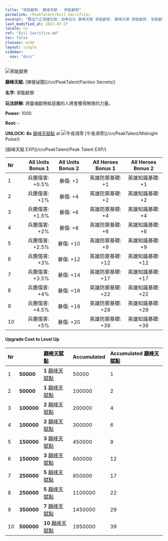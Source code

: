 ```yaml
---
title: "邪能獻祭. 巔峰天賦 - 邪能獻祭"
permalink: /PeakTalent/Evil Sacrifice/
excerpt: "魔法门之英雄无敌：战争纪元 巔峰天賦 邪能獻祭. 巔峰天賦 邪能獻祭. 邪能獻祭"
last_modified_at: 2021-07-27
locale: cn
ref: "Evil Sacrifice.md"
toc: false
classes: wide
layout: single
sidebar:
  nav: "docs"
---
```


  ![邪能獻祭](/images/pt/talent_3011.png)

  **巔峰天賦:** [陣營祕聞](/cn/PeakTalent/Faction Secrets/)

  **名字:** 邪能獻祭

  **玩法詳解:** 將靈魂獻祭給惡魔的人將會獲得無限的力量。

  **Power:** 1000

  **Root:** -

  **UNLOCK: 8x** [巔峰天賦點](/cn/Items/con_934/) at ![午夜凋零](/images/pt/talent_3009.png) [午夜凋零](/cn/PeakTalent/Midnight Pulse/)

  [巔峰天賦 EXP](/cn/PeakTalent/Peak Talent EXP/)

  | Nr | All Units Bonus 1 | All Units Bonus 2 | All Heroes Bonus 1 | All Heroes Bonus 2 |
  |:---|--------------:|:-------------:|:-------------:|:-------------:|
  | 1 | 兵團傷害: +0.5% | 暴傷: +2 | 英雄防禦基礎: +1 | 英雄知識基礎: +1 |
  | 2 | 兵團傷害: +1% | 暴傷: +4 | 英雄防禦基礎: +2 | 英雄知識基礎: +2 |
  | 3 | 兵團傷害: +1.5% | 暴傷: +6 | 英雄防禦基礎: +4 | 英雄知識基礎: +4 |
  | 4 | 兵團傷害: +2% | 暴傷: +8 | 英雄防禦基礎: +6 | 英雄知識基礎: +6 |
  | 5 | 兵團傷害: +2.5% | 暴傷: +10 | 英雄防禦基礎: +9 | 英雄知識基礎: +9 |
  | 6 | 兵團傷害: +3% | 暴傷: +12 | 英雄防禦基礎: +12 | 英雄知識基礎: +12 |
  | 7 | 兵團傷害: +3.5% | 暴傷: +14 | 英雄防禦基礎: +17 | 英雄知識基礎: +17 |
  | 8 | 兵團傷害: +4% | 暴傷: +16 | 英雄防禦基礎: +22 | 英雄知識基礎: +22 |
  | 9 | 兵團傷害: +4.5% | 暴傷: +18 | 英雄防禦基礎: +29 | 英雄知識基礎: +29 |
  | 10 | 兵團傷害: +5% | 暴傷: +20 | 英雄防禦基礎: +39 | 英雄知識基礎: +39 |


#### Upgrade Cost to Level Up

  | Nr | <i class="fas fa-coins"/> | [巔峰天賦點](/cn/Items/con_934/) | Accumulated <i class="fas fa-coins"/> | Accumulated [巔峰天賦點](/cn/Items/con_934/) |
  |:---|:--------------|:-------------|:-------------|:-------------|
  | 1 | **50000** | **1** [巔峰天賦點](/cn/Items/con_934/) | 50000 | 1 |
  | 2 | **50000** | **1** [巔峰天賦點](/cn/Items/con_934/) | 100000 | 2 |
  | 3 | **100000** | **2** [巔峰天賦點](/cn/Items/con_934/) | 200000 | 4 |
  | 4 | **100000** | **2** [巔峰天賦點](/cn/Items/con_934/) | 300000 | 6 |
  | 5 | **150000** | **3** [巔峰天賦點](/cn/Items/con_934/) | 450000 | 9 |
  | 6 | **150000** | **3** [巔峰天賦點](/cn/Items/con_934/) | 600000 | 12 |
  | 7 | **250000** | **5** [巔峰天賦點](/cn/Items/con_934/) | 850000 | 17 |
  | 8 | **250000** | **5** [巔峰天賦點](/cn/Items/con_934/) | 1100000 | 22 |
  | 9 | **350000** | **7** [巔峰天賦點](/cn/Items/con_934/) | 1450000 | 29 |
  | 10 | **500000** | **10** [巔峰天賦點](/cn/Items/con_934/) | 1950000 | 39 |
